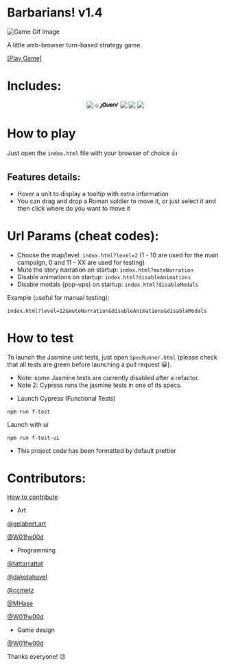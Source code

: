 # Barbarians! v1.4

![Game Gif Image](https://github.com/W01fw00d/barbarians/blob/master/src/images/gifs/barbarians_demo.gif)

A little web-browser turn-based strategy game.

[[Play Game]](https://w01fw00d.itch.io/barbarians)

# Includes:

<div align="center">
  <img width="55" src="https://raw.githubusercontent.com/gilbarbara/logos/master/logos/javascript.svg"/>
  <img width="55" src="https://raw.githubusercontent.com/gilbarbara/logos/master/logos/jquery.svg"/>
  <img width="55" src="https://raw.githubusercontent.com/gilbarbara/logos/master/logos/bootstrap.svg"/>
  <img width="55" src="https://raw.githubusercontent.com/gilbarbara/logos/master/logos/jasmine.svg"/>
  <img width="55" src="https://raw.githubusercontent.com/gilbarbara/logos/master/logos/cypress.svg"/>
</div>

# How to play

Just open the `index.html` file with your browser of choice 👍

## Features details:

- Hover a unit to display a tooltip with extra information
- You can drag and drop a Roman soldier to move it, or just select it and then click where do you want to move it

# Url Params (cheat codes):

- Choose the map/level: `index.html?level=2`
  (1 - 10 are used for the main campaign, 0 and 11 - XX are used for testing)
- Mute the story narration on startup: `index.html?muteNarration`
- Disable animations on startup: `index.html?disableAnimations`
- Disable modals (pop-ups) on startup: `index.html?disableModals`

Example (useful for manual testing):

```
index.html?level=12&muteNarration&disableAnimations&disableModals
```

# How to test

To launch the Jasmine unit tests, just open `SpecRunner.html` (please check that all tests are green before launching a pull request 😀).

- Note: some Jasmine tests are currently disabled after a refactor.
- Note 2: Cypress runs the jasmine tests in one of its specs.

* Launch Cypress (Functional Tests)

```
npm run f-test
```

Launch with ui

```
npm run f-test-ui
```

- This project code has been formatted by default prettier

# Contributors:

[How to contribute](https://github.com/MarcDiethelm/contributing/blob/master/README.md)

- Art

[@gelabert.art](https://www.instagram.com/gelabert.art/)

[@W01fw00d](https://github.com/W01fw00d)

- Programming

[@tattarrattat](https://github.com/tattarrattat)

[@dakotahavel](https://github.com/dakotahavel)

[@ccmetz](https://github.com/ccmetz)

[@MHase](https://github.com/MHase)

[@W01fw00d](https://github.com/W01fw00d)

- Game design

[@W01fw00d](https://github.com/W01fw00d)

Thanks everyone! 😉
